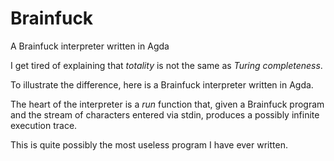 Brainfuck
=========

A Brainfuck interpreter written in Agda

I get tired of explaining that *totality* is not the same as *Turing completeness*. 

To illustrate the difference, here is a Brainfuck interpreter written in Agda.

The heart of the interpreter is a *run* function that, given a
Brainfuck program and the stream of characters entered via stdin,
produces a possibly infinite execution trace.

This is quite possibly the most useless program I have ever written.